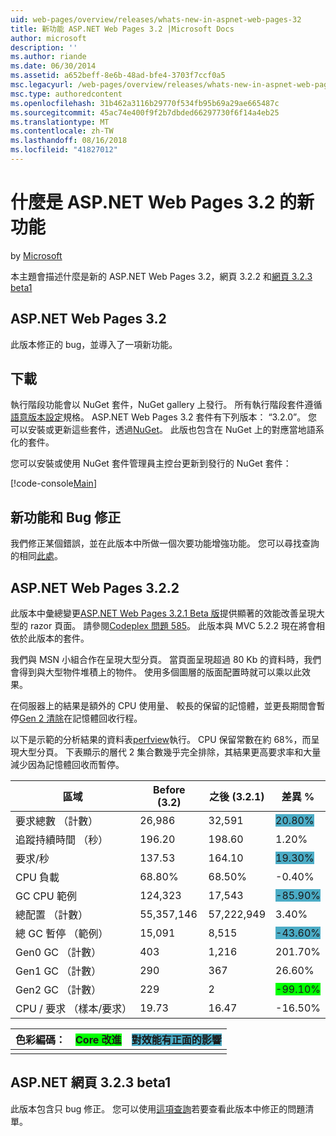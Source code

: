 ```yaml
---
uid: web-pages/overview/releases/whats-new-in-aspnet-web-pages-32
title: 新功能 ASP.NET Web Pages 3.2 |Microsoft Docs
author: microsoft
description: ''
ms.author: riande
ms.date: 06/30/2014
ms.assetid: a652beff-8e6b-48ad-bfe4-3703f7ccf0a5
msc.legacyurl: /web-pages/overview/releases/whats-new-in-aspnet-web-pages-32
msc.type: authoredcontent
ms.openlocfilehash: 31b462a3116b29770f534fb95b69a29ae665487c
ms.sourcegitcommit: 45ac74e400f9f2b7dbded66297730f6f14a4eb25
ms.translationtype: MT
ms.contentlocale: zh-TW
ms.lasthandoff: 08/16/2018
ms.locfileid: "41827012"
---
```

<a name="whats-new-in-aspnet-web-pages-32"></a>什麼是 ASP.NET Web Pages 3.2 的新功能
====================
by [Microsoft](https://github.com/microsoft)

本主題會描述什麼是新的 ASP.NET Web Pages 3.2，網頁 3.2.2 和[網頁 3.2.3 beta1](https://blogs.msdn.com/b/webdev/archive/2014/12/17/asp-net-mvc-5-2-3-web-pages-5-2-3-and-web-api-5-2-3-beta-releases.aspx)

## <a name="aspnet-web-pages-32"></a>ASP.NET Web Pages 3.2

此版本修正的 bug，並導入了一項新功能。

## <a name="download"></a>下載

執行階段功能會以 NuGet 套件，NuGet gallery 上發行。 所有執行階段套件遵循[語意版本設定](http://semver.org/)規格。 ASP.NET Web Pages 3.2 套件有下列版本： &ldquo;3.2.0&rdquo;。 您可以安裝或更新這些套件，透過[NuGet](http://www.nuget.org/packages/Microsoft.AspNet.WebPages/)。 此版也包含在 NuGet 上的對應當地語系化的套件。

您可以安裝或使用 NuGet 套件管理員主控台更新到發行的 NuGet 套件：

[!code-console[Main](whats-new-in-aspnet-web-pages-32/samples/sample1.cmd)]

## <a name="new-feature-and-bug-fix"></a>新功能和 Bug 修正

我們修正某個錯誤，並在此版本中所做一個次要功能增強功能。 您可以尋找查詢的相同[此處](https://aspnetwebstack.codeplex.com/workitem/list/advanced?keyword=&amp;status=Closed&amp;type=All&amp;priority=All&amp;release=v5.2%20RC|v5.2%20RTM&amp;assignedTo=All&amp;component=Web%20Pages%2FRazor&amp;sortField=Id&amp;sortDirection=Descending&amp;page=0&amp;reasonClosed=Fixed)。

## <a name="aspnet-web-pages-322"></a>ASP.NET Web Pages 3.2.2

此版本中彙總變更[ASP.NET Web Pages 3.2.1 Beta 版](https://blogs.msdn.com/b/webdev/archive/2014/07/28/announcing-the-beta-release-of-web-pages-3-2-1.aspx)提供顯著的效能改善呈現大型的 razor 頁面。 請參閱[Codeplex 問題 585](https://aspnetwebstack.codeplex.com/workitem/585)。 此版本與 MVC 5.2.2 現在將會相依於此版本的套件。

我們與 MSN 小組合作在呈現大型分頁。 當頁面呈現超過 80 Kb 的資料時，我們會得到與大型物件堆積上的物件。 使用多個圖層的版面配置時就可以乘以此效果。

在伺服器上的結果是額外的 CPU 使用量、 較長的保留的記憶體，並更長期間會暫停[Gen 2 清除](https://msdn.microsoft.com/en-us/library/ms973837.aspx)在記憶體回收行程。

以下是示範的分析結果的資料表[perfview](https://channel9.msdn.com/Series/PerfView-Tutorial)執行。 CPU 保留常數在約 68%，而呈現大型分頁。 下表顯示的層代 2 集合數幾乎完全排除，其結果更高要求率和大量減少因為記憶體回收而暫停。

| **區域** | **Before (3.2)** | **之後 (3.2.1)** | **差異 %** |
| --- | --- | --- | --- |
| 要求總數 （計數） | 26,986 | 32,591 | <font style="background-color: #4bacc6">20.80%</font> |
| 追蹤持續時間 （秒） | 196.20 | 198.60 | 1.20% |
| 要求/秒 | 137.53 | 164.10 | <font style="background-color: #4bacc6">19.30%</font> |
| CPU 負載 | 68.80% | 68.50% |  -0.40% |
| GC CPU 範例 | 124,323 | 17,543 | <font style="background-color: #4bacc6">-85.90%</font> |
| 總配置 （計數） | 55,357,146 | 57,222,949 | 3.40% |
| 總 GC 暫停 （範例） | 15,091 | 8,515 | <font style="background-color: #4bacc6">-43.60%</font> |
| Gen0 GC （計數） | 403 | 1,216 | 201.70% |
| Gen1 GC （計數） | 290 | 367 | 26.60% |
| Gen2 GC （計數） | 229 | 2 | <font style="background-color: #00ff00">-99.10%</font> |
| CPU / 要求 （樣本/要求） | 19.73 | 16.47 | -16.50% |

| 色彩編碼： | <font style="background-color: #00ff00">Core 改進</font> | <font style="background-color: #4bacc6">對效能有正面的影響</font> |
|---------------|-----------------------------------------------------------------|-------------------------------------------------------------------------------|
|               |                                                                 |                                                                               |

## <a name="aspnet-web-pages-323-beta1"></a>ASP.NET 網頁 3.2.3 beta1

此版本包含只 bug 修正。 您可以使用[這項查詢](https://aspnetwebstack.codeplex.com/workitem/list/advanced?keyword=&amp;status=Closed&amp;type=All&amp;priority=All&amp;release=v5.2.3%20Beta&amp;assignedTo=All&amp;component=Web%20Pages%2FRazor&amp;sortField=LastUpdatedDate&amp;sortDirection=Descending&amp;page=0&amp;reasonClosed=Fixed)若要查看此版本中修正的問題清單。
